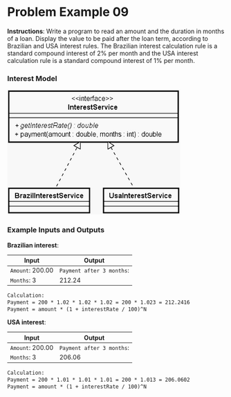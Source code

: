 # Problem Example 09

**Instructions**: Write a program to read an amount and the duration in months of a loan. Display the value to be paid
after the loan term, according to Brazilian and USA interest rules. The Brazilian interest calculation rule is a
standard compound interest of 2% per month and the USA interest calculation rule is a standard compound interest of 1%
per month.

### Interest Model

![Interest Model](https://github.com/souzafcharles/Complete-Java-Object-Oriented-Programming-and-Projects/blob/master/Section_N14_Interfaces/ProblemStatementExample09/interest-model.png)

### Example Inputs and Outputs

**Brazilian interest**:

| **Input**        | **Output**                |
|------------------|---------------------------|
| `Amount`: 200.00 | `Payment after 3 months`: |
| `Months`: 3      | 212.24                    |

```
Calculation: 
Payment = 200 * 1.02 * 1.02 * 1.02 = 200 * 1.023 = 212.2416
Payment = amount * (1 + interestRate / 100)^N
```

**USA interest**:

| **Input**        | **Output**                |
|------------------|---------------------------|
| `Amount`: 200.00 | `Payment after 3 months`: |
| `Months`: 3      | 206.06                    |

```
Calculation: 
Payment = 200 * 1.01 * 1.01 * 1.01 = 200 * 1.013 = 206.0602
Payment = amount * (1 + interestRate / 100)^N
```

